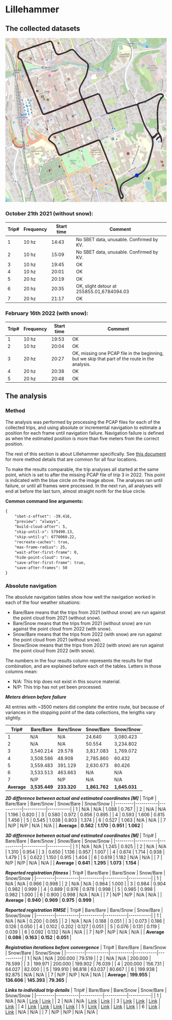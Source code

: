 # Lillehammer

## The collected datasets
![The driving route shown on a map.](full_route.png)

### October 21th 2021 (without snow):
| Trip# | Frequency | Start time | Comment |
|-------|-----------|------------|---------|
| 1     | 10 hz     | 14:43      | No SBET data, unusable. Confirmed by KV. |
| 2 | 10 hz | 15:09 | No SBET data, unusable. Confirmed by KV. |
| 3 | 10 hz | 19:45 | OK |
| 4 | 10 hz | 20:01 | OK |
| 5 | 20 hz | 20:19 | OK |
| 6 | 20 hz | 20:35 | OK, slight detour at 255855.01,6784094.03 |
| 7 | 20 hz | 21:17 | OK |


### February 16th 2022 (with snow):
| Trip# | Frequency | Start time | Comment |
|-------|-----------|------------|---------|
| 1 | 10 hz | 19:53 | OK |
| 2 | 10 hz | 20:04 | OK |
| 3 | 20 hz | 20:27 | OK, missing one PCAP file in the beginning, but we skip that part of the route in the analysis. |
| 4 | 20 hz | 20:38 | OK |
| 5 | 20 hz | 20:48 | OK |

## The analysis

### Method
The analysis was performed by processing the PCAP files for each of the collected trips, and using absolute or incremental navigation to estimate a position for each frame until navigation failure. Navigation failure is defined as when the estimated position is more than five meters from the correct position. 

The rest of this section is about Lillehammer specifically. See [this document](./../../_notes/summary.md) for more method details that are common for all four locations.

To make the results comparable, the trip analyses all started at the same point, which is set to after the missing PCAP file of trip 3 in 2022. This point is indicated with the blue circle on the image above. The analyses ran until failure, or until all frames were processed. In the next run, all analyses will end at before the last turn, almost straight north for the blue circle.

**Common command line arguments:**
```
{
	"sbet-z-offset": -39.416,
	"preview": "always",
	"build-cloud-after": 5,
	"skip-until-x": 579490.13,
	"skip-until-y": 6776060.22,
	"recreate-caches": true,
	"max-frame-radius": 25,
	"wait-after-first-frame": 0,
	"hide-point-cloud": true,
	"save-after-first-frame": true,
	"save-after-frames": 50
}
```

### Absolute navigation

The absolute navigation tables show how well the navigation worked in each of the four weather situations:
 - Bare/Bare means that the trips from 2021 (without snow) are run against the point cloud from 2021 (without snow).
 - Bare/Snow means that the trips from 2021 (without snow) are run against the point cloud from 2022 (with snow).
 - Snow/Bare means that the trips from 2022 (with snow) are run against the point cloud from 2021 (without snow).
 - Snow/Snow means that the trips from 2022 (with snow) are run against the point cloud from 2022 (with snow).

The numbers in the four results column represents the results for that combination, and are explained before each of the tables. Letters in those columns mean:
- N/A: This trip does not exist in this source material.
- N/P: This trip has not yet been processed.

_**Meters driven before failure**_

All entries with ~3500 meters did complete the entire route, but because of variances in the stopping point of the data collections, the lengths vary slightly.

| Trip#   | Bare/Bare | Bare/Snow | Snow/Bare | Snow/Snow |
|---------|-----------|-----------|-----------|-----------|
| 1     | N/A | N/A | 24.640 | 3,080.423 |
| 2     | N/A | N/A | 50.554 | 3,234.802 |
| 3     | 3,540.214 | 29.578 | 3,817.083 | 1,769.072 |
| 4     | 3,508.586 | 48.908 | 2,785.860 | 60.432 |
| 5     | 3,559.483 | 391.129 | 2,630.673 | 80.426 |
| 6     | 3,533.513 | 463.663 | N/A | N/A |
| 7     | N/P | N/P | N/A | N/A |
| **Average** | **3,535.449** | **233.320** | **1,861.762** | **1,645.031** |

_**2D difference between actual and estimated coordinates [M]**_
| Trip#   | Bare/Bare | Bare/Snow | Snow/Bare | Snow/Snow |
|---------|-----------|-----------|-----------|-----------|
| 1     | N/A | N/A | 1.088 | 0.767 |
| 2     | N/A | N/A | 1.196 | 0.820 |
| 3     | 0.580 | 0.972 | 0.856 | 0.895 |
| 4     | 0.593 | 1.606 | 0.815 | 1.456 |
| 5     | 0.545 | 1.038 | 0.803 | 1.374 |
| 6     | 0.527 | 1.063 | N/A | N/A |
| 7     | N/P | N/P | N/A | N/A |
| **Average** | **0.562** | **1.170** | **0.951** | **1.062** |

_**3D difference between actual and estimated coordinates [M]**_
| Trip#   | Bare/Bare | Bare/Snow | Snow/Bare | Snow/Snow |
|---------|-----------|-----------|-----------|-----------|
| 1     | N/A | N/A | 1.245 | 0.925 |
| 2     | N/A | N/A | 1.310 | 0.954 |
| 3     | 0.650 | 1.136 | 0.957 | 1.007 |
| 4     | 0.674 | 1.714 | 0.938 | 1.479 |
| 5     | 0.622 | 1.150 | 0.915 | 1.404 |
| 6     | 0.619 | 1.182 | N/A | N/A |
| 7     | N/P | N/P | N/A | N/A |
| **Average** | **0.641** | **1.295** | **1.073** | **1.154** |

_**Reported registration fitness**_
| Trip#   | Bare/Bare | Bare/Snow | Snow/Bare | Snow/Snow |
|---------|-----------|-----------|-----------|-----------|
| 1     | N/A | N/A | 0.966 | 0.998 |
| 2     | N/A | N/A | 0.964 | 1.000 |
| 3     | 0.984 | 0.904 | 0.982 | 0.999 |
| 4     | 0.889 | 0.976 | 0.978 | 0.998 |
| 5     | 0.985 | 0.998 | 0.982 | 1.000 |
| 6     | 0.900 | 0.998 | N/A | N/A |
| 7     | N/P | N/P | N/A | N/A |
| **Average** | **0.940** | **0.969** | **0.975** | **0.999** |

_**Reported registration RMSE**_
| Trip#   | Bare/Bare | Bare/Snow | Snow/Bare | Snow/Snow |
|---------|-----------|-----------|-----------|-----------|
| 1     | N/A | N/A | 0.200 | 0.065 |
| 2     | N/A | N/A | 0.188 | 0.051 |
| 3     | 0.073 | 0.186 | 0.126 | 0.050 |
| 4     | 0.102 | 0.202 | 0.127 | 0.051 |
| 5     | 0.076 | 0.131 | 0.119 | 0.039 |
| 6     | 0.092 | 0.132 | N/A | N/A |
| 7     | N/P | N/P | N/A | N/A |
| **Average** | **0.086** | **0.163** | **0.152** | **0.051** |

_**Registration iterations before convergence**_
| Trip#   | Bare/Bare | Bare/Snow | Snow/Bare | Snow/Snow |
|---------|-----------|-----------|-----------|-----------|
| 1     | N/A | N/A | 200.000 | 79.519 |
| 2     | N/A | N/A | 200.000 | 78.599 |
| 3     | 199.971 | 200.000 | 199.902 | 76.039 |
| 4     | 200.000 | 156.731 | 64.027 | 82.000 |
| 5     | 199.910 | 96.818 | 63.037 | 80.667 |
| 6     | 199.938 | 92.875 | N/A | N/A |
| 7     | N/P | N/P | N/A | N/A |
| **Average** | **199.955** | **136.606** | **145.393** | **79.365** |

_**Links to individual trip details**_
| Trip#   | Bare/Bare | Bare/Snow | Snow/Bare | Snow/Snow |
|---------|-----------|-----------|-----------|-----------|
| 1     | N/A | N/A | [Link](https://github.com/erlenddahl/teapot-lidar/tree/main/validation/Lillehammer/results/ABS%2C%20PCAP2022%2C%20PC2021/1_10hz) | [Link](https://github.com/erlenddahl/teapot-lidar/tree/main/validation/Lillehammer/results/ABS%2C%20PCAP2022%2C%20PC2022/1_10hz) |
| 2     | N/A | N/A | [Link](https://github.com/erlenddahl/teapot-lidar/tree/main/validation/Lillehammer/results/ABS%2C%20PCAP2022%2C%20PC2021/2_10hz) | [Link](https://github.com/erlenddahl/teapot-lidar/tree/main/validation/Lillehammer/results/ABS%2C%20PCAP2022%2C%20PC2022/2_10hz) |
| 3     | [Link](https://github.com/erlenddahl/teapot-lidar/tree/main/validation/Lillehammer/results/ABS%2C%20PCAP2021%2C%20PC2021/3_10hz) | [Link](https://github.com/erlenddahl/teapot-lidar/tree/main/validation/Lillehammer/results/ABS%2C%20PCAP2021%2C%20PC2022/3_10hz) | [Link](https://github.com/erlenddahl/teapot-lidar/tree/main/validation/Lillehammer/results/ABS%2C%20PCAP2022%2C%20PC2021/3_20hz) | [Link](https://github.com/erlenddahl/teapot-lidar/tree/main/validation/Lillehammer/results/ABS%2C%20PCAP2022%2C%20PC2022/3_20hz) |
| 4     | [Link](https://github.com/erlenddahl/teapot-lidar/tree/main/validation/Lillehammer/results/ABS%2C%20PCAP2021%2C%20PC2021/4_10hz) | [Link](https://github.com/erlenddahl/teapot-lidar/tree/main/validation/Lillehammer/results/ABS%2C%20PCAP2021%2C%20PC2022/4_10hz) | [Link](https://github.com/erlenddahl/teapot-lidar/tree/main/validation/Lillehammer/results/ABS%2C%20PCAP2022%2C%20PC2021/4_20hz) | [Link](https://github.com/erlenddahl/teapot-lidar/tree/main/validation/Lillehammer/results/ABS%2C%20PCAP2022%2C%20PC2022/4_20hz) |
| 5     | [Link](https://github.com/erlenddahl/teapot-lidar/tree/main/validation/Lillehammer/results/ABS%2C%20PCAP2021%2C%20PC2021/5_20hz) | [Link](https://github.com/erlenddahl/teapot-lidar/tree/main/validation/Lillehammer/results/ABS%2C%20PCAP2021%2C%20PC2022/5_20hz) | [Link](https://github.com/erlenddahl/teapot-lidar/tree/main/validation/Lillehammer/results/ABS%2C%20PCAP2022%2C%20PC2021/5_20hz) | [Link](https://github.com/erlenddahl/teapot-lidar/tree/main/validation/Lillehammer/results/ABS%2C%20PCAP2022%2C%20PC2022/5_20hz) |
| 6     | [Link](https://github.com/erlenddahl/teapot-lidar/tree/main/validation/Lillehammer/results/ABS%2C%20PCAP2021%2C%20PC2021/6_20hz) | [Link](https://github.com/erlenddahl/teapot-lidar/tree/main/validation/Lillehammer/results/ABS%2C%20PCAP2021%2C%20PC2022/6_20hz) | N/A | N/A |
| 7     | N/P | N/P | N/A | N/A |
